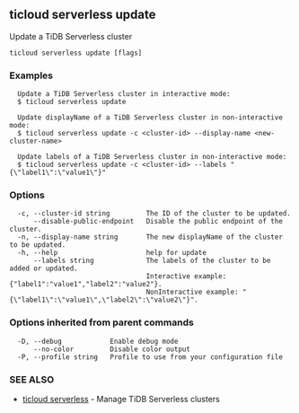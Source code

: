 ## ticloud serverless update

Update a TiDB Serverless cluster

```
ticloud serverless update [flags]
```

### Examples

```
  Update a TiDB Serverless cluster in interactive mode:
  $ ticloud serverless update

  Update displayName of a TiDB Serverless cluster in non-interactive mode:
  $ ticloud serverless update -c <cluster-id> --display-name <new-cluster-name>
 
  Update labels of a TiDB Serverless cluster in non-interactive mode:
  $ ticloud serverless update -c <cluster-id> --labels "{\"label1\":\"value1\"}"
```

### Options

```
  -c, --cluster-id string         The ID of the cluster to be updated.
      --disable-public-endpoint   Disable the public endpoint of the cluster.
  -n, --display-name string       The new displayName of the cluster to be updated.
  -h, --help                      help for update
      --labels string             The labels of the cluster to be added or updated.
                                  Interactive example: {"label1":"value1","label2":"value2"}.
                                  NonInteractive example: "{\"label1\":\"value1\",\"label2\":\"value2\"}".
```

### Options inherited from parent commands

```
  -D, --debug            Enable debug mode
      --no-color         Disable color output
  -P, --profile string   Profile to use from your configuration file
```

### SEE ALSO

* [ticloud serverless](ticloud_serverless.md)	 - Manage TiDB Serverless clusters

